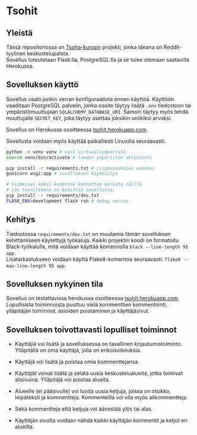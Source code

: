 # Tsohit

## Yleistä

Tässä repositoriossa on [Tsoha-kurssin](https://hy-tsoha.github.io/materiaali/) projekti, jonka ideana on Reddit-tyylinen keskustelupalsta.  
Sovellus toteutetaan Flask:lla, PostgreSQL:lla ja se tulee olemaan saatavilla Herokussa.

## Sovelluksen käyttö

Sovellus vaatii jonkin verran konfiguraatiota ennen käyttöä. Käyttöön vaaditaan PostgreSQL palvelin, jonka osoite täytyy lisätä `.env` tiedostoon tai ympäristömuuttujaan `SQLALCHEMY_DATABASE_URI`. Samoin täytyy myös tehdä muuttujalle `SECRET_KEY`, joka täytyy asettaa joksikin uniikiksi arvoksi.

Sovellus on Herokussa osoitteessa [tsohit.herokuapp.com](https://tsohit.herokuapp.com).

Sovellusta voidaan myös käyttää paikalliesti Linuxilla seuraavasti:

```bash
python -m venv venv # uusi virtuaaliympäristö
source venv/bin/activate # luodun ympäristön aktivointi

pip install -r requirements.txt # riippuvuuksien asennus
gunicorn wsgi:app # sovelluksen käynnistys

# Viimeiset kaksi komentoa kannattaa korvata näillä
# jos tavoitteena on kehittää sovellusta:
pip install -r requirements/dev.txt
FLASK_ENV=development flask run # debug versio
```

## Kehitys

Tiedostossa `requirements/dev.txt` on muutamia tämän sovelluksen kehittämiseen käytettyjä työkaluja. Kaikki projektin koodi on formatoitu Black-työkalulla, mitä voidaan käyttää komennolla `black --line-length 95 app`.  
Lisätarkastukseen voidaan käyttä Flake8-komentoa seuraavasti: `flake8 --max-line-length 95 app`.

## Sovelluksen nykyinen tila

Sovellus on testattavissa herokussa osoitteessa [tsohit.herokuapp.com](https://tsohit.herokuapp.com). Lopullisista toiminnoista puuttuu vielä kommenttien kommentointi, ylläpitäjän toiminnot, asioiden poistaminen ja käyttäjäsivut.

## Sovelluksen toivottavasti lopulliset toiminnot

- Käyttäjiä voi lisätä ja sovelluksessa on tavallinen kirjautumistoiminto. Ylläpitällä on oma käyttäjä, jolla on erikoisoikeuksia.

- Käyttäjä voi lisätä ja poistaa omia kommenttejansa.

- Käyttäjät voivat lisätä ja selata uusia keskustelualueita, jotka toimivat alisivuina. Ylläpitäjä voi poistaa alueita.

- Alueelle (ei pääsivulle) voi luoda uusia ketjuja, joissa on otsikko, leipäteksti ja kommentteja. Kommenteilla voi olla myös alikommentteja.

- Sekä kommentteja että ketjuja voi äänestää ylös tai alas.

- Käyttäjän sivulta voidaan nähdä kaikki käyttäjän kommentit ja ketjut eri alueilta.
